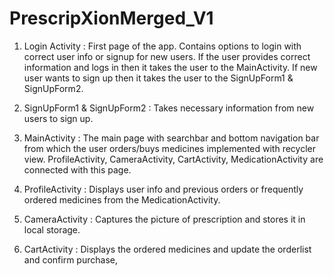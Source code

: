 # PrescripXionMerged_V1

1) Login Activity : 
  First page of the app. Contains options to login with correct user info or signup for new users.
  If the user provides correct information and logs in then it takes the user to the MainActivity.
  If new user wants to sign up then it takes the user to the SignUpForm1 & SignUpForm2.
  
2) SignUpForm1 & SignUpForm2 : 
  Takes necessary information from new users to sign up.
  
3) MainActivity : 
  The main page with searchbar and bottom navigation bar from which the user orders/buys medicines implemented with recycler view.
  ProfileActivity, CameraActivity, CartActivity, MedicationActivity are connected with this page.
  
4) ProfileActivity : 
  Displays user info and previous orders or frequently ordered medicines from the MedicationActivity.
  
5) CameraActivity : 
  Captures the picture of prescription and stores it in local storage.
  
6) CartActivity :
  Displays the ordered medicines and update the orderlist and confirm purchase,
